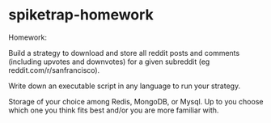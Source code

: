 # spiketrap-homework

Homework:

Build a strategy to download and store all reddit posts and comments (including upvotes and downvotes) for a given subreddit (eg reddit.com/r/sanfrancisco).

Write down an executable script in any language to run your strategy.

Storage of your choice among Redis, MongoDB, or Mysql. Up to you choose which one you think fits best and/or you are more familiar with.
